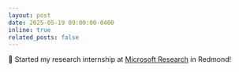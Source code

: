 ```yaml
---
layout: post
date: 2025-05-19 09:00:00-0400
inline: true
related_posts: false
---
```


🌱 Started my research internship at [Microsoft Research](https://www.microsoft.com/en-us/research/) in Redmond!

